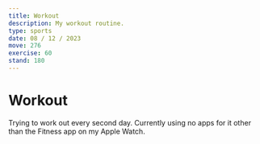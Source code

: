 ```yaml
---
title: Workout
description: My workout routine.
type: sports
date: 08 / 12 / 2023
move: 276
exercise: 60
stand: 180
---
```


# Workout

Trying to work out every second day. Currently using no apps for it other than the Fitness app on my Apple Watch.
